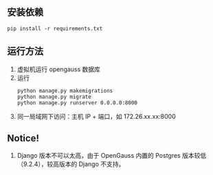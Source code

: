 ## 安装依赖
```
pip install -r requirements.txt
```

## 运行方法

1. 虚拟机运行 opengauss 数据库
2. 运行
    ```
    python manage.py makemigrations
    python manage.py migrate
    python manage.py runserver 0.0.0.0:8000
    ```
2. 同一局域网下访问：主机 IP + 端口，如 172.26.xx.xx:8000




## Notice!
1. Django 版本不可以太高，由于 OpenGauss 内置的 Postgres 版本较低（9.2.4），较高版本的 Django 不支持。
